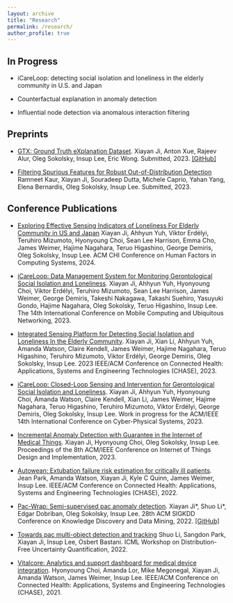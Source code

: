 ```yaml
---
layout: archive
title: "Research"
permalink: /research/
author_profile: true
---
```


## In Progress

* iCareLoop: detecting social isolation and loneliness in the elderly community in U.S. and Japan

* Counterfactual explanation in anomaly detection

* Influential node detection via anomalous interaction filtering




## Preprints

* [GTX: Ground Truth eXplanation Dataset](/files/papers/gtx.pdf).
Xiayan Ji, Anton Xue, Rajeev Alur, Oleg Sokolsky, Insup Lee, Eric Wong.
Submitted, 2023.
[[GitHub]](https://github.com/xjiae/HDDDS)

* [Filtering Spurious Features for Robust Out-of-Distribution Detection](https://arxiv.org/pdf/2302.11019.pdf)
Ramneet Kaur, Xiayan Ji, Souradeep Dutta, Michele Caprio, Yahan Yang, Elena Bernardis, Oleg Sokolsky, Insup Lee.
Submitted, 2023.

## Conference Publications

* [Exploring Effective Sensing Indicators of Loneliness For Elderly Community in US and Japan](/files/papers/chiea.pdf)
Xiayan Ji, Ahhyun Yuh, Viktor Erdélyi, Teruhiro Mizumoto, Hyonyoung Choi, Sean Lee Harrison, Emma Cho, James Weimer, Hajime Nagahara, Teruo Higashino, George Demiris, Oleg Sokolsky, Insup Lee.
ACM CHI Conference on Human Factors in Computing Systems, 2024.

*  [iCareLoop: Data Management System for Monitoring Gerontological Social Isolation and Loneliness](/files/papers/icmu.pdf).
Xiayan Ji, Ahhyun Yuh, Hyonyoung Choi, Viktor Erdélyi, Teruhiro Mizumoto, Sean Lee Harrison, James Weimer, George Demiris, Takeshi Nakagawa, Takashi Suehiro, Yasuyuki Gondo, Hajime Nagahara, Oleg Sokolsky, Teruo Higashino, Insup Lee.
The 14th International Conference on Mobile Computing and Ubiquitous Networking, 2023.

* [Integrated Sensing Platform for Detecting Social Isolation and Loneliness In the Elderly Community](https://ieeexplore.ieee.org/stamp/stamp.jsp?arnumber=10183751).
Xiayan Ji, Xian Li, Ahhyun Yuh, Amanda Watson, Claire Kendell, James Weimer, Hajime Nagahara, Teruo Higashino, Teruhiro Mizumoto, Viktor Erdélyi, George Demiris, Oleg Sokolsky, Insup Lee.
2023 IEEE/ACM Conference on Connected Health: Applications, Systems and Engineering Technologies (CHASE), 2023.

* [iCareLoop: Closed-Loop Sensing and Intervention for Gerontological Social Isolation and Loneliness](https://dl.acm.org/doi/pdf/10.1145/3576841.3589632).
Xiayan Ji, Ahhyun Yuh, Hyonyoung Choi, Amanda Watson, Claire Kendell, Xian Li, James Weimer, Hajime Nagahara, Teruo Higashino, Teruhiro Mizumoto, Viktor Erdélyi, George Demiris, Oleg Sokolsky, Insup Lee.
Work in progress for the ACM/IEEE 14th International Conference on Cyber-Physical Systems, 2023.

* [Incremental Anomaly Detection with Guarantee in the Internet of Medical Things](https://dl.acm.org/doi/pdf/10.1145/3576842.3582374).
Xiayan Ji, Hyonyoung Choi, Oleg Sokolsky, Insup Lee.
Proceedings of the 8th ACM/IEEE Conference on Internet of Things Design and Implementation, 2023.

* [Autowean: Extubation failure risk estimation for critically ill patients](https://ieeexplore.ieee.org/stamp/stamp.jsp?arnumber=9983630).
Jean Park, Amanda Watson, Xiayan Ji, Kyle C Quinn, James Weimer, Insup Lee.
IEEE/ACM Conference on Connected Health: Applications, Systems and Engineering Technologies (CHASE), 2022.

* [Pac-Wrap: Semi-supervised pac anomaly detection](https://dl.acm.org/doi/pdf/10.1145/3534678.3539408).
Xiayan Ji\*, Shuo Li\*, Edgar Dobriban, Oleg Sokolsky, Insup Lee.
28th ACM SIGKDD Conference on Knowledge Discovery and Data Mining, 2022.
[[GitHub]](https://github.com/xjiae/PAC-Wrap)

* [Towards pac multi-object detection and tracking](https://arxiv.org/pdf/2204.07482.pdf)
Shuo Li, Sangdon Park, Xiayan Ji, Insup Lee, Osbert Bastani.
ICML Workshop on Distribution-Free Uncertainty Quantification, 2022.

* [Vitalcore: Analytics and support dashboard for medical device integration](https://ieeexplore.ieee.org/stamp/stamp.jsp?arnumber=9697934).
Hyonyoung Choi, Amanda Lor, Mike Megonegal, Xiayan Ji, Amanda Watson, James Weimer, Insup Lee.
 IEEE/ACM Conference on Connected Health: Applications, Systems and Engineering Technologies (CHASE), 2021.


